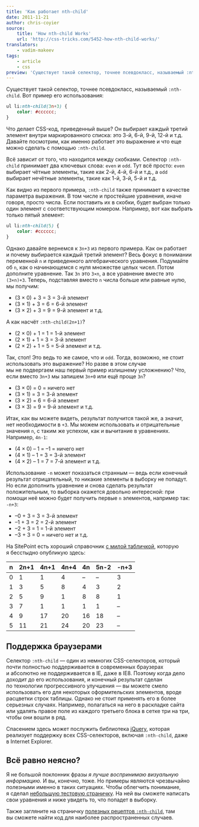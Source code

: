```yaml
---
title: 'Как работает nth-child'
date: 2011-11-21
author: chris-coyier
source:
    title: 'How nth-child Works'
    url: 'http://css-tricks.com/5452-how-nth-child-works/'
translators:
    - vadim-makeev
tags:
    - article
    - css
preview: 'Существует такой селектор, точнее псевдокласс, называемый :nth-child. Давайте посмотрим, как именно работает это выражение и что еще можно сделать с помощью :nth-child.'
---
```


Существует такой селектор, точнее псевдокласс, называемый `:nth-child`. Вот пример его использования:

```css
ul li:nth-child(3n+3) {
    color: #cccccc;
}
```

Что делает CSS-код, приведенный выше? Он выбирает каждый третий элемент внутри маркированного списка: это 3-й, 6-й, 9-й, 12-й и т.д. Давайте посмотрим, как именно работает это выражение и что еще можно сделать с помощью `:nth-child`.

Всё зависит от того, что находится между скобками. Селектор `:nth-child` принимает два ключевых слова: `even` и `odd`. Тут всё просто: `even` выбирает чётные элементы, такие как 2-й, 4-й, 6-й и т.д., а `odd` выбирает нечётные элементы, такие как 1-й, 3-й, 5-й и т.д.

Как видно из первого примера, `:nth-child` также принимает в качестве параметра выражения. В том числе и простейшие уравнения, иначе говоря, просто числа. Если поставить их в скобки, будет выбран только один элемент с соответствующим номером. Например, вот как выбрать только пятый элемент:

```css
ul li:nth-child(5) {
    color: #cccccc;
}
```

Однако давайте вернемся к `3n+3` из первого примера. Как он работает и почему выбирается каждый третий элемент? Весь фокус в понимании переменной `n` и приведенного алгебраического уравнения. Подумайте об `n`, как о начинающемся с нуля множестве целых чисел. Потом дополните уравнение. Так `3n` это `3×n`, а все уравнение вместе это `(3×n)+3`. Теперь, подставляя вместо `n` числа больше или равные нулю, мы получим:

- (3 × 0) + 3 = 3 = 3-й элемент
- (3 × 1) + 3 = 6 = 6-й элемент
- (3 × 2) + 3 = 9 = 9-й элемент и т.д.

А как насчёт `:nth-child(2n+1)`?

- (2 × 0) + 1 = 1 = 1-й элемент
- (2 × 1) + 1 = 3 = 3-й элемент
- (2 × 2) + 1 = 5 = 5-й элемент и т.д.

Так, стоп! Это ведь то же самое, что и `odd`. Тогда, возможно, не стоит использовать это выражение? Но разве в этом случае мы не подвергаем наш первый пример излишнему усложнению? Что, если вместо `3n+3` мы запишем `3n+0` или ещё проще `3n`?

- (3 × 0) = 0 = ничего нет
- (3 × 1) = 3 = 3-й элемент
- (3 × 2) = 6 = 6-й элемент
- (3 × 3) = 9 = 9-й элемент и т.д.

Итак, как вы можете видеть, результат получится такой же, а значит, нет необходимости в `+3`. Мы можем использовать и отрицательные значения `n`, с таким же успехом, как и вычитание в уравнениях. Например, `4n-1`:

- (4 × 0) – 1 = –1 = ничего нет
- (4 × 1) – 1 = 3 = 3-й элемент
- (4 × 2) – 1 = 7 = 7-й элемент и т.д.

Использование `-n` может показаться странным — ведь если конечный результат отрицательный, то никакие элементы в выборку не попадут. Но если дополнить уравнение и снова сделать результат положительным, то выборка окажется довольно интересной: при помощи неё можно будет получить первые `n` элементов, например так: `-n+3`:

- –0 + 3 = 3 = 3-й элемент
- –1 + 3 = 2 = 2-й элемент
- –2 + 3 = 1 = 1-й элемент
- –3 + 3 = 0 = ничего нет и т.д.

На SitePoint есть хороший справочник [с милой табличкой](http://reference.sitepoint.com/css/understandingnthchildexpressions), которую я бесстыдно опубликую здесь:

<div class="content__table-wrapper">
    <table>
        <thead>
            <tr>
                <th>n</th>
                <th>2n+1</th>
                <th>4n+1</th>
                <th>4n+4</th>
                <th>4n</th>
                <th>5n-2</th>
                <th>-n+3</th>
            </tr>
        </thead>
        <tbody>
            <tr>
                <td>0</td>
                <td>1</td>
                <td>1</td>
                <td>4</td>
                <td>–</td>
                <td>–</td>
                <td>3</td>
            </tr>
            <tr>
                <td>1</td>
                <td>3</td>
                <td>5</td>
                <td>8</td>
                <td>4</td>
                <td>3</td>
                <td>2</td>
            </tr>
            <tr>
                <td>2</td>
                <td>5</td>
                <td>9</td>
                <td>1</td>
                <td>8</td>
                <td>8</td>
                <td>1</td>
            </tr>
            <tr>
                <td>3</td>
                <td>7</td>
                <td>1</td>
                <td>1</td>
                <td>1</td>
                <td>1</td>
                <td>–</td>
            </tr>
            <tr>
                <td>4</td>
                <td>9</td>
                <td>17</td>
                <td>20</td>
                <td>16</td>
                <td>18</td>
                <td>–</td>
            </tr>
            <tr>
                <td>5</td>
                <td>11</td>
                <td>21</td>
                <td>24</td>
                <td>20</td>
                <td>23</td>
                <td>–</td>
            </tr>
        </tbody>
    </table>
</div>

## Поддержка браузерами

Селектор `:nth-child` — один из немногих CSS-селекторов, который почти полностью поддерживается в современных браузерах и абсолютно не поддерживается в IE, даже в IE8. Поэтому когда дело доходит до его использования, и конечный результат сделан по технологии прогрессивного улучшения — вы можете смело использовать его для некоторых оформительских элементов, вроде расцветки строк таблицы. Однако не стоит применять его в более серьезных случаях. Например, полагаться на него в раскладке сайта или удалять правое поле из каждого третьего блока в сетке три на три, чтобы они вошли в ряд.

Спасением здесь может послужить библиотека [jQuery](http://jquery.com/), которая реализует поддержку всех CSS-селекторов, включая `:nth-child`, даже в Internet Explorer.

## Всё равно неясно?

Я не большой поклонник фразы _я лучше воспринимаю визуальную информацию._ И вы, конечно, тоже. Но примеры являются чрезвычайно полезными именно в таких ситуациях. Чтобы облегчить понимание, я сделал [небольшую тестовую страничку](http://css-tricks.com/examples/nth-child-tester/). На ней вы сможете написать свои уравнения и ниже увидеть то, что попадет в выборку.

Также загляните на страничку [полезных рецептов `:nth-child`](http://css-tricks.com/useful-nth-child-recipies/), там вы сможете найти код для наиболее распространенных случаев.

